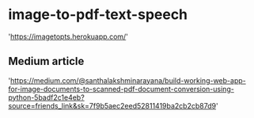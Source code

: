 # image-to-pdf-text-speech

'https://imagetopts.herokuapp.com/'


## Medium article
'https://medium.com/@santhalakshminarayana/build-working-web-app-for-image-documents-to-scanned-pdf-document-conversion-using-python-5badf2c1e4eb?source=friends_link&sk=7f9b5aec2eed52811419ba2cb2cb87d9'
